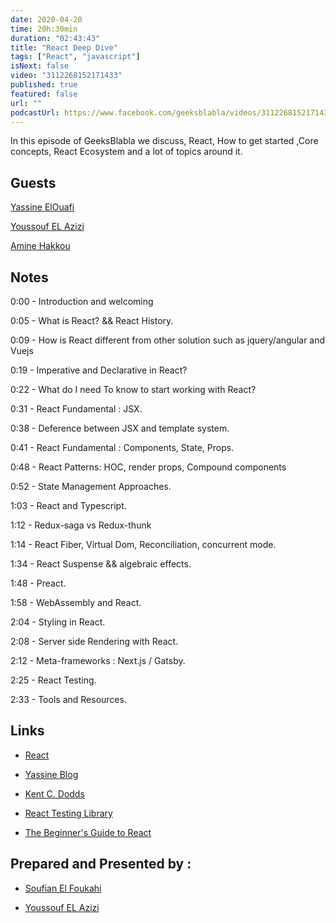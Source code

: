 ```yaml
---
date: 2020-04-20
time: 20h:30min
duration: "02:43:43"
title: "React Deep Dive"
tags: ["React", "javascript"]
isNext: false
video: "3112268152171433"
published: true
featured: false
url: ""
podcastUrl: https://www.facebook.com/geeksblabla/videos/3112268152171433/
---
```


In this episode of GeeksBlabla we discuss, React, How to get started ,Core concepts, React Ecosystem and a lot of topics around it.

## Guests

[Yassine ElOuafi](https://twitter.com/YassineElouafi2)

[Youssouf EL Azizi](https://elazizi.com/)

[Amine Hakkou](https://www.hakkou.me/)

## Notes

0:00 - Introduction and welcoming

0:05 - What is React? && React History.

0:09 - How is React different from other solution such as jquery/angular and Vuejs

0:19 - Imperative and Declarative in React?

0:22 - What do I need To know to start working with React?

0:31 - React Fundamental : JSX.

0:38 - Deference between JSX and template system.

0:41 - React Fundamental : Components, State, Props.

0:48 - React Patterns: HOC, render props, Compound components

0:52 - State Management Approaches.

1:03 - React and Typescript.

1:12 - Redux-saga vs Redux-thunk

1:14 - React Fiber, Virtual Dom, Reconciliation, concurrent mode.

1:34 - React Suspense && algebraic effects.

1:48 - Preact.

1:58 - WebAssembly and React.

2:04 - Styling in React.

2:08 - Server side Rendering with React.

2:12 - Meta-frameworks : Next.js / Gatsby.

2:25 - React Testing.

2:33 - Tools and Resources.

## Links

- [React](https://reactjs.org/)

- [Yassine Blog ](https://abstractfun.com/)

- [Kent C. Dodds](https://kentcdodds.com/)

- [React Testing Library](https://testing-library.com/docs/react-testing-library/intro)

- [The Beginner's Guide to React](https://egghead.io/courses/the-beginner-s-guide-to-react)

## Prepared and Presented by :

- [Soufian El Foukahi](https://twitter.com/souffanda/)

- [Youssouf EL Azizi](https://elazizi.com/)
